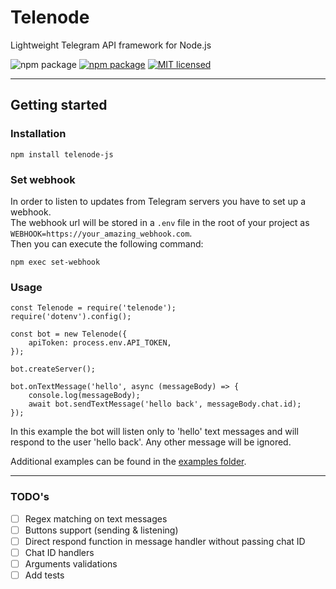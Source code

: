 # Telenode


Lightweight Telegram API framework for Node.js

![npm package](https://img.shields.io/badge/-grey?logo=telegram)
[![npm package](https://img.shields.io/npm/v/telenode-js?color=orange&logo=npm)](https://www.npmjs.org/package/telenode-js)
[![MIT licensed](https://img.shields.io/badge/license-MIT-green.svg)](https://raw.githubusercontent.com/NivEz/telenode/main/LICENSE)

---

## Getting started

### Installation

```
npm install telenode-js
```

### Set webhook

In order to listen to updates from Telegram servers you have to set up a webhook.
<br>
The webhook url will be stored in a `.env` file in the root of your project as `WEBHOOK=https://your_amazing_webhook.com`.
<br>
Then you can execute the following command:

```
npm exec set-webhook
```

### Usage

```
const Telenode = require('telenode');
require('dotenv').config();

const bot = new Telenode({
	apiToken: process.env.API_TOKEN,
});

bot.createServer();

bot.onTextMessage('hello', async (messageBody) => {
	console.log(messageBody);
	await bot.sendTextMessage('hello back', messageBody.chat.id);
});
```

In this example the bot will listen only to 'hello' text messages and will respond to the user 'hello back'. Any other message will be ignored.

Additional examples can be found in the [examples folder](https://github.com/NivEz/telenode/tree/main/examples).

---

### TODO's

- [ ] Regex matching on text messages
- [ ] Buttons support (sending & listening)
- [ ] Direct respond function in message handler without passing chat ID
- [ ] Chat ID handlers
- [ ] Arguments validations
- [ ] Add tests
